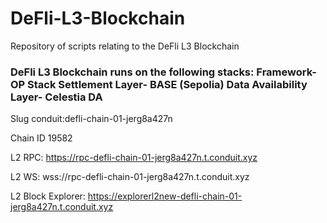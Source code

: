# DeFli-L3-Blockchain
Repository of scripts relating to the DeFli L3 Blockchain 

### DeFli L3 Blockchain runs on the following stacks: Framework- OP Stack   Settlement Layer- BASE (Sepolia)   Data Availability Layer- Celestia DA 

Slug conduit:defli-chain-01-jerg8a427n 

Chain ID 19582 

L2 RPC: https://rpc-defli-chain-01-jerg8a427n.t.conduit.xyz 

L2 WS: wss://rpc-defli-chain-01-jerg8a427n.t.conduit.xyz 

L2 Block Explorer: https://explorerl2new-defli-chain-01-jerg8a427n.t.conduit.xyz 




